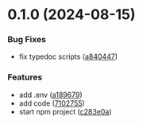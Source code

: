 

# 0.1.0 (2024-08-15)


### Bug Fixes

* fix typedoc scripts ([a840447](https://github.com/euberdeveloper/typedoc-plugin-ga/commit/a84044795b15e3e1f001d4dcb4f5746dc8b9e0c0))


### Features

* add .env ([a189679](https://github.com/euberdeveloper/typedoc-plugin-ga/commit/a1896799626d8a632037f1c11840d05f94120407))
* add code ([7102755](https://github.com/euberdeveloper/typedoc-plugin-ga/commit/710275566763dc029796fb343ebbc9f0e9cfaae3))
* start npm project ([c283e0a](https://github.com/euberdeveloper/typedoc-plugin-ga/commit/c283e0aa0598e572804058d663239e7c0622ad2c))
